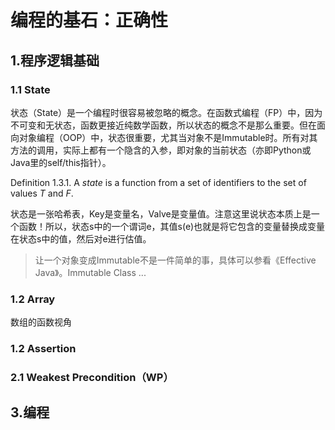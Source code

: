 # 编程的基石：正确性

## 1.程序逻辑基础

### 1.1 State

状态（State）是一个编程时很容易被忽略的概念。在函数式编程（FP）中，因为不可变和无状态，函数更接近纯数学函数，所以状态的概念不是那么重要。但在面向对象编程（OOP）中，状态很重要，尤其当对象不是Immutable时。所有对其方法的调用，实际上都有一个隐含的入参，即对象的当前状态（亦即Python或Java里的self/this指针）。

Definition 1.3.1. A *state* is a function from a set of identifiers to the set of values *T* and *F*.

状态是一张哈希表，Key是变量名，Valve是变量值。注意这里说状态本质上是一个函数！所以，状态s中的一个谓词e，其值s(e)也就是将它包含的变量替换成变量在状态s中的值，然后对e进行估值。

> 让一个对象变成Immutable不是一件简单的事，具体可以参看《Effective Java》。Immutable Class
> ...

### 1.2 Array
数组的函数视角


### 1.2 Assertion



### 2.1 Weakest Precondition（WP）


## 3.编程

